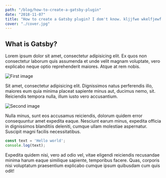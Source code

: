 ```yaml
---
path: "/blog/how-to-create-a-gatsby-plugin"
date: "2018-11-07"
title: "How to create a Gatsby plugin? I dom't know. kljjfwe wkelfjewf wl"
cover: "./cover.jpg"
---
```


## What is Gatsby?

Lorem ipsum dolor sit amet, consectetur adipisicing elit. Ex quos non consectetur laborum quis assumenda et unde velit magnam voluptate, vero explicabo neque optio reprehenderit maiores. Atque at rem nobis.

![First image](1.jpg)

Sit amet, consectetur adipisicing elit. Dignissimos natus perferendis illo, maiores eum quia minima placeat sapiente minus aut, ducimus nemo, sit. Reiciendis tempora nulla, illum iusto vero accusantium.

![Second image](2.jpg)

Nulla minus, sunt eos accusamus reiciendis, dolorum quidem error consequuntur amet expedita eaque. Nesciunt earum minus, expedita officia in dignissimos blanditiis deleniti, cumque ullam molestiae aspernatur. Suscipit magni facilis necessitatibus.

```javascript
const text = 'Hello world';
console.log(text);
```

Expedita quidem nisi, vero ad odio vel, vitae eligendi reiciendis recusandae minima harum eaque similique sapiente, temporibus facere. Quas, corporis nisi voluptatum praesentium explicabo cumque ipsum quibusdam cum quis odit!

